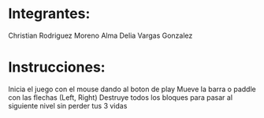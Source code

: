 # Integrantes:
Christian Rodriguez Moreno
Alma Delia Vargas Gonzalez

# Instrucciones:
Inicia el juego con el mouse dando al boton de play
Mueve la barra o paddle con las flechas (Left, Right)
Destruye todos los bloques para pasar al siguiente nivel sin perder tus 3 vidas